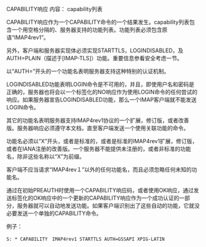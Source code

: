CAPABILITY响应
内容：
capability列表

CAPABILITY响应作为一个CAPABILITY命令的一个结果发生。capability列表包含一个用空格分隔的、服务器支持的功能列表。功能列表必须包含原语“IMAP4rev1”。

另外，客户端和服务器实现体必须实现STARTTLS，LOGINDISABLED，及AUTH=PLAIN（描述于[IMAP-TLS]）功能。重要信息参看安全考虑一节。

以“AUTH=”开头的一个功能名表明服务器支持这种特别的认证机制。

LOGINDISABLED功能表明LOGIN命令是不可用的，并且，即使用户名和密码是正确的，服务器也将会以一个标签化的NO响应作为使用LOGIN命令的任何尝试的响应。如果服务器宣告LOGINDISABLED功能，那么一个IMAP客户端就不能发送LOGIN命令。

其它的功能名表明服务器支持IMAP4rev1协议的一个扩展，修订版，或者改善版。服务器响应必须遵守本文档，直至客户端发送一个使用关联功能的命令。

功能名必须以“X”开头，或者是标准的，或者是标准的IMAP4rev1扩展，修订版，或者在IANA注册的改善版。一个服务器不能提供未注册的，或者非标准的功能名，除非这些名称以“X”为前缀。

客户端不应当请求“IMAP4rev１”以外的任何功能名，而且必须忽略任何未知的功能名。

通过在初始PREAUTH时使用一个CAPABILITY响应码，或者使用OK响应，通过发送标签化的OK响应中的一个更新的CAPABILITY响应作为一个成功认证的一部分，服务器就可以自动地发送功能。如果客户端识别出了这些自动的功能，它就没必要发送一个单独的CAPABILITY命令。

例子：
```
S: * CAPABILITY　IMAP4rev1 STARTTLS AUTH=GSSAPI XPIG-LATIN
```